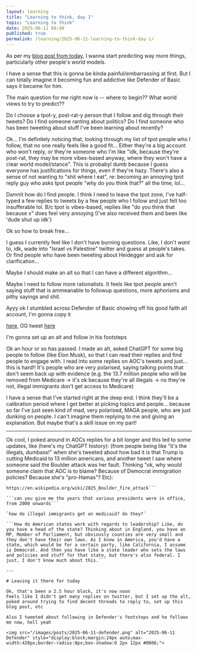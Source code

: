 ```yaml
---
layout: learning
title: "Learning to think, day 1" 
topic: "Learning to think"
date: 2025-06-11 08:40
published: true
permalink: /learning/2025-06-11-learning-to-think-day-1/
---
```


As per my [blog post from today](/blog/2025-06-11/), I wanna start predicting way more things, particularly other people's world models. 

I have a sense that this is gonna be kinda painful/embarrassing at first. But I can totally imagine it becoming fun and addictive like Defender of Basic says it became for him. 

The main question for me right now is -- where to begin?? What world views to try to predict?? 

Do I choose a tpot-y, post-rat-y person that I follow and dig through their tweets? 
Do I find someone ranting about politics? 
Do I find someone who has been tweeting about stuff I've been learning about recently?

Ok... I'm definitely noticing that, looking through my list of tpot people who I follow, that no one really feels like a good fit...
Either they're a big account who won't reply, or they're someone who I'm like "idk, because they're post-rat, they may be more vibes-based anyway, where they won't have a clear world model/stance". This is probabyl dumb because I guess everyone has justifications for things, even if they're hazy. There's also a sense of not wanting to "shit where I eat", re: becoming an annoying tpot reply guy who asks tpot people "why do you think that?" all the time, lol...

Damnit how do I find people. I think I need to leave the tpot zone, I've half-typed a few replies to tweets by a few people who I follow and just felt too insufferable lol. B/c tpot is vibes-based, replies like "do you think that because x" does feel very annoying (I've also received them and been like 'dude shut up idk')

Ok so how to break free...

I guess I currently feel like I don't have burning questions. Like, I don't _want_ to, idk, wade into "Israel vs Palestine" twitter and guess at people's takes. Or find people who have been tweeting about Heidegger and ask for clarification...

Maybe I should make an alt so that I can have a different algorithm...

Maybe I need to follow more rationalists. It feels like tpot people aren't saying stuff that is ammeanable to followup questions, more aphorisms and pithy sayings and shit.

Ayyy ok I stumbled across Defender of Basic showing off his good faith alt account, I'm gonna copy it 

[here](https://x.com/DefenderOfBasic/status/1818091424744698262), OG tweet [here](https://x.com/intogoodfaith/status/1818064676619698686)

I'm gonna set up an alt and follow in his footsteps

Ok an hour or so has passed. I made an alt, asked ChatGPT for some big people to follow (like Elon Musk), so that I can read their replies and find people to engage with. I read into some replies on AOC's tweets and just... this is hard!! It's people who are very polarised, saying talking points that don't seem back up with evidence (e.g. the 13.7 million people who will be removed from Medicare → it's ok because they're all illegals → no they're not, illegal immigrants don't get access to Medicare)

I have a sense that I've started right at the deep end. I think they'll be a calibration period where I get better at picking topics and people... because so far I've just seen kind of mad, very polarised, MAGA people, who are just dunking on people. I can't imagine them replying to me and giving an explanation. But maybe that's a skill issue on my part!


---

Ok cool, I poked around in AOCs replies for a bit longer and this led to some updates, like (here's my ChatGPT history):
(from people being like "it's the illegals, dumbass!" when she's tweeted about how bad it is that Trump is cutting Medicaid to 13 million americans, and another tweet I saw where someone said the Boulder attack was her fault. Thinking "ok, why would someone claim that AOC is to blame? Because of Democrat immigration policies? Because she's "pro-Hamas"? Etc):

```what happened with the 2025 boulder attack?
https://en.wikipedia.org/wiki/2025_Boulder_fire_attack```

```can you give me the years that various presidents were in office, from 2000 onwards```

`how do illegal immigrants get on medicaid? do they?`

```How do American states work with regards to leadership? Like, do you have a head of the state? Thinking about in England, you have an MP, Member of Parliament, but obviously counties are very small and they don't have their own laws. As I know in America, you'd have a state, which would be for a certain party, like California, I assume is Democrat. And then you have like a state leader who sets the laws and policies and stuff for that state, but there's also federal. I just, I don't know much about this.```

---

# Leaving it there for today

Ok, that's been a 2.5 hour block, it's now noon
Feels like I didn't get many replies on twitter, but I set up the alt, poked around trying to find decent threads to reply to, set up this blog post, etc

Also I tweeted about following in Defender's footsteps and he follows me now, hell yeah

<img src="/images/posts/2025-06-11-defender.png" alt="2025-06-11 Defender" style="display:block;margin:24px auto;max-width:420px;border-radius:8px;box-shadow:0 2px 12px #0006;">
